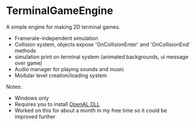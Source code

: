 # TerminalGameEngine
A simple engine for making 2D terminal games.
 
- Framerate-independent simulation
- Collision system, objects expose 'OnCollisionEnter' and 'OnCollisionEnd' methods
- simulation print on terminal system (animated backgrounds, ui message over game)
- Audio manager for playing sounds and music
- Modular level creation/loading system

Notes:
- Windows only
- Requires you to install [OpenAL DLL](https://www.openal.org/downloads/)
- Worked on this for about a month in my free time so it could be improved further

